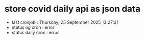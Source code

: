 # store covid daily api as json data

- last cronjob : Thursday, 25 September 2025 13:27:31
- status og cron : error
- status daily cron : error
      
      